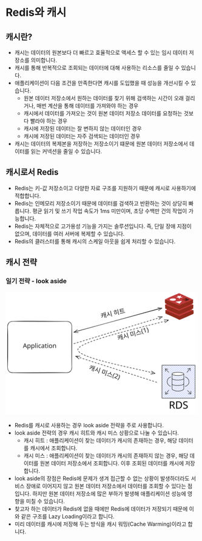 # Redis와 캐시

## 캐시란?

* 캐시는 데이터의 원본보다 더 빠르고 효율적으로 액세스 할 수 있는 임시 데이터 저장소를 의미합니다.
* 캐시를 통해 반복적으로 조회되는 데이터에 대해 사용하는 리소스를 줄일 수 있습니다.
* 애플리케이션이 다음 조건을 만족한다면 캐시를 도입했을 때 성능을 개선시킬 수 있습니다.
  * 원본 데이터 저장소에서 원하는 데이터를 찾기 위해 검색하는 시간이 오래 걸리거나, 매번 계산을 통해 데이터를 가져와야 하는 경우
  * 캐시에서 데이터를 가져오는 것이 원본 데이터 저장소 데이터를 요청하는 것보다 빨라야 하는 경우
  * 캐시에 저장된 데이터는 잘 변하지 않는 데이터인 경우
  * 캐시에 저장된 데이터는 자주 검색되는 데이터인 경우
* 캐시는 데이터의 복제본을 저장하는 저장소이기 떄문에 원본 데이터 저장소에서 데이터를 읽는 커넥션을 줄일 수 있습니다.

## 캐시로서 Redis

* Redis는 키-값 저장소이고 다양한 자료 구조를 지원하기 때문에 캐시로 사용하기에 적합합니다.
* Redis는 인메모리 저장소이기 때문에 데이터를 검색하고 반환하는 것이 상당히 빠릅니다. 평균 읽기 및 쓰기 작업 속도가 1ms 미만이며, 초당 수백만 건의 작업이 가능합니다.
* Redis는 자체적으로 고가용성 기능을 가지는 솔루션입니다. 즉, 단일 장애 지점이 없으며, 데이터를 여러 서버에 복제할 수 있습니다.
* Redis의 클러스터를 통해 캐시의 스케일 아웃을 쉽게 처리할 수 있습니다.

## 캐시 전략

### 일기 전략 - look aside

<img src="img/lookaside.svg" width="600">

* Redis를 캐시로 사용하는 경우 look aside 전략을 주로 사용합니다.
* look aside 전략의 경우 캐시 히트와 캐시 미스 상황으로 나눌 수 있습니다.
  * 캐시 히트 : 애플리케이션이 찾는 데이터가 캐시의 존재하는 경우, 해당 데이터를 캐시에서 조회합니다.
  * 캐시 미스 : 애플리케이션이 찾는 데이터가 캐시의 존재하지 않는 경우, 해당 데이터를 원본 데이터 저장소에서 조회합니다. 이후 조회된 데이터를 캐시에 저장합니다.
* look aside의 장점은 Redis에 문제가 생겨 접근할 수 없는 상황이 발생하더라도 서비스 장애로 이어지지 않고 원본 데이터 저장소에서 데이터를 조회할 수 있다는 점입니다.
하지만 원본 데이터 저장소에 많은 부하가 발생해 애플리케이션 성능에 영향을 미칠 수 있습니다.
* 찾고자 하는 데이터가 Redis에 없을 때에만 Redis에 데이터가 저장되기 때문에 이와 같은 구조를 Lazy Loading이라고 합니다.
* 미리 데이터를 캐시에 저장해 두는 방식을 캐시 워밍(Cache Warming)이라고 합니다.